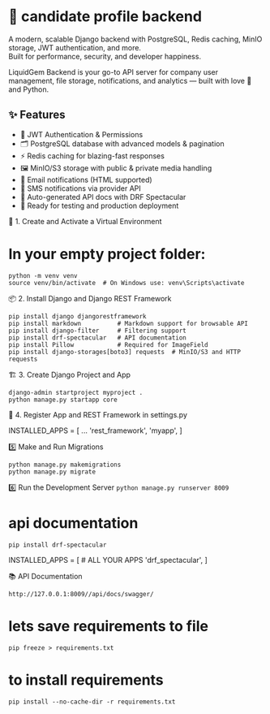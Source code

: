 # 🚀 candidate profile backend

A modern, scalable Django backend with PostgreSQL, Redis caching, MinIO storage, JWT authentication, and more.  
Built for performance, security, and developer happiness.

LiquidGem Backend is your go-to API server for company user management, file storage, notifications,
and analytics — built with love 💎 and Python.

## ✨ Features

- 🔐 JWT Authentication & Permissions  
- 🗂 PostgreSQL database with advanced models & pagination  
- ⚡ Redis caching for blazing-fast responses  
- 🖼 MinIO/S3 storage with public & private media handling  
- 📧 Email notifications (HTML supported)  
- 📲 SMS notifications via provider API  
- 📜 Auto-generated API docs with DRF Spectacular  
- 🧪 Ready for testing and production deployment  


📁 1. Create and Activate a Virtual Environment

# In your empty project folder:

```
python -m venv venv
source venv/bin/activate  # On Windows use: venv\Scripts\activate
```

📦 2. Install Django and Django REST Framework
```
pip install django djangorestframework
pip install markdown          # Markdown support for browsable API
pip install django-filter     # Filtering support
pip install drf-spectacular   # API documentation
pip install Pillow            # Required for ImageField
pip install django-storages[boto3] requests  # MinIO/S3 and HTTP requests

```


🏗️ 3. Create Django Project and App

``` 
django-admin startproject myproject .
python manage.py startapp core

```

🧩 4. Register App and REST Framework in settings.py

INSTALLED_APPS = [
    ...
    'rest_framework',
    'myapp',
]

5️⃣ Make and Run Migrations

```
python manage.py makemigrations
python manage.py migrate

```

6️⃣ Run the Development Server
`python manage.py runserver 8009`


# api documentation 

`pip install drf-spectacular`

INSTALLED_APPS = [
    # ALL YOUR APPS
    'drf_spectacular',
]

📚 API Documentation

`http://127.0.0.1:8009//api/docs/swagger/`

# lets save requirements to file
`pip freeze > requirements.txt`

# to install requirements
`pip install --no-cache-dir -r requirements.txt`


